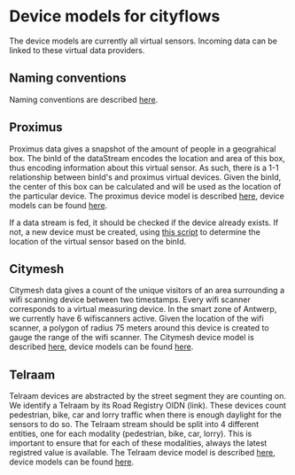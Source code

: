 # Device models for cityflows

The device models are currently all virtual sensors. Incoming data can be linked to these virtual data providers. 

## Naming conventions

Naming conventions are described [here](https://iminds.atlassian.net/wiki/spaces/TES/pages/1619132691/Generic+NGSI+-LD+entity+ID+structure).

## Proximus
Proximus data gives a snapshot of the amount of people in a geograhical box. The binId of the dataStream encodes the location and area of this box, thus encoding information about this virtual sensor. As such, there is a 1-1 relationship between binId's and proximus virtual devices. Given the binId, the center of this box can be calculated and will be used as the location of the particular device. 
The proximus device model is described [here](proximus_cellular_data.json), device models can be found [here](devices_proximus_cellular/).

If a data stream is fed, it should be checked if the device already exists. If not, a new device must be created, using [this script](calculateCenter.py) to determine the location of the virtual sensor based on the binId.

## Citymesh
Citymesh data gives a count of the unique visitors of an area surrounding a wifi scanning device between two timestamps. Every wifi scanner corresponds to a virtual measuring device. In the smart zone of Antwerp, we currently have 6 wifiscanners active. Given the location of the wifi scanner, a polygon of radius 75 meters around this device is created to gauge the range of the wifi scanner. 
The Citymesh device model is described [here](citymesh_device_model.json), device models can be found [here](devices_citymesh/).

## Telraam
Telraam devices are abstracted by the street segment they are counting on. We identify a Telraam by its Road Registry OIDN (link). These devices count pedestrian, bike, car and lorry traffic when there is enough daylight for the sensors to do so.
The Telraam stream should be split into 4 different entities, one for each modality (pedestrian, bike, car, lorry). This is important to ensure that for each of these modalities, always the latest registred value is available.
The Telraam device model is described [here](telraam_data.json), device models can be found [here](devices_citymesh/).